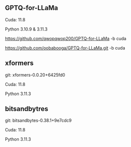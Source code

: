 ## GPTQ-for-LLaMa
Cuda: 11.8

Python 3.10.9 & 3.11.3

https://github.com/qwopqwop200/GPTQ-for-LLaMa -b cuda

https://github.com/oobabooga/GPTQ-for-LLaMa.git -b cuda




## xformers

git: xformers-0.0.20+6425fd0

Cuda: 11.8

Python 3.11.3



## bitsandbytres

git: bitsandbytes-0.38.1+9e7cdc9

Cuda: 11.8

Python 3.11.3
